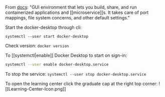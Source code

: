 From [docs](https://docs.docker.com/desktop/):
"GUI environment that lets you build, share, and run containerized applications and [[microservice]]s. It takes care of port mappings, file system concerns, and other default settings."

Start the docker-desktop through cli:
```shell
systemctl --user start docker-desktop
```

Check version: `docker version`

To [[systemctl|enable]] Docker Desktop to start on sign-in:
```sh
systemctl --user enable docker-desktop.service
```
To stop the service: `systemctl --user stop docker-desktop.service`

To open the learning center click the graduate cap at the right top corner:
![[Learning-Center-Icon.png]]
